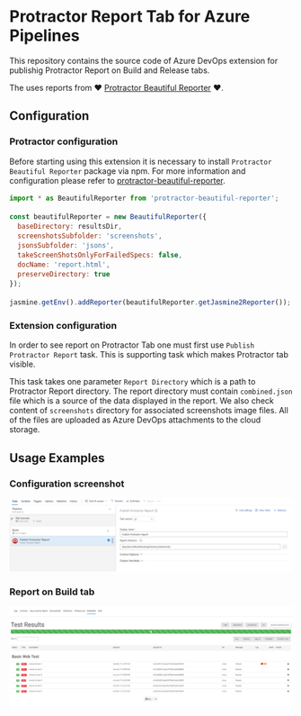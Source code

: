 # Protractor Report Tab for Azure Pipelines

This repository contains the source code of Azure DevOps extension for publishig Protractor Report on Build and Release tabs.

The uses reports from :heart: [Protractor Beautiful Reporter](https://www.npmjs.com/package/protractor-beautiful-reporter) :heart:.

## Configuration

### Protractor configuration

Before starting using this extension it is necessary to install `Protractor Beautiful Reporter` package via npm. For more information and configuration please refer to [protractor-beautiful-reporter](https://www.npmjs.com/package/protractor-beautiful-reporter).

```JavaScript
import * as BeautifulReporter from 'protractor-beautiful-reporter';

const beautifulReporter = new BeautifulReporter({
  baseDirectory: resultsDir,
  screenshotsSubfolder: 'screenshots',
  jsonsSubfolder: 'jsons',
  takeScreenShotsOnlyForFailedSpecs: false,
  docName: 'report.html',
  preserveDirectory: true
});

jasmine.getEnv().addReporter(beautifulReporter.getJasmine2Reporter());
```

### Extension configuration

In order to see report on Protractor Tab one must first use `Publish Protractor Report` task. This is supporting task which makes Protractor tab visible.

This task takes one parameter `Report Directory` which is a path to Protractor Report directory. The report directory must contain `combined.json` file which is a source of the data displayed in the report. We also check content of `screenshots` directory for associated screenshots image files. All of the files are uploaded as Azure DevOps attachments to the cloud storage.

## Usage Examples

### Configuration screenshot

![Protractor Report Task](documentation/azure-pipelines-configuration.png)

### Report on Build tab

![Protractor Report Task](documentation/protractor-tab-build.png)
